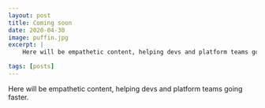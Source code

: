 ```yaml
---
layout: post
title: Coming soon
date: 2020-04-30
image: puffin.jpg
excerpt: |
    Here will be empathetic content, helping devs and platform teams going faster.

tags: [posts]
---
```


Here will be empathetic content, helping devs and platform teams going faster.
